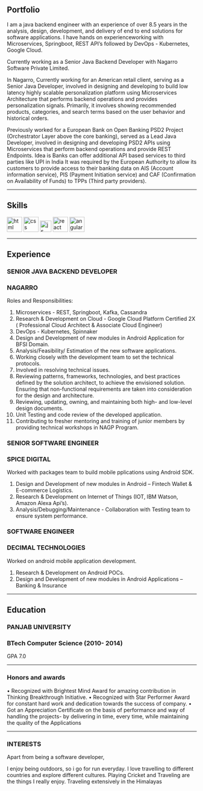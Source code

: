 ## Portfolio

I am a java backend  engineer with an experience of over 8.5 years in the analysis, design, development, and delivery of end to end solutions for software applications. I have hands on experienceworking with Microservices, Springboot, REST API’s followed by DevOps - Kubernetes, Google Cloud.

Currently working as a Senior Java Backend Developer with Nagarro Software Private Limited. 

In Nagarro, Currently working for an American retail client, serving as a Senior Java Developer, involved in designing and developing to build low latency highly scalable personalization platform using Microservices Architecture that performs backend operations and provides personalization signals. Primarily, it involves showing recommended products, categories, and search terms based on the user behavior and historical orders.

Previously worked for a European Bank on Open Banking PSD2 Project (Orchestrator Layer above the core banking), served as a Lead Java Developer, involved in designing and developing PSD2 APIs using Microservices that perform backend operations and provide REST Endpoints. Idea is Banks can offer additional API based services to third parties like UPI in India It was required by the European Authority to allow its customers to provide access to their banking data on AIS (Account information service), PIS (Payment Initiation service) and CAF (Confirmation on Availability of Funds) to TPPs (Third party providers).

---

## Skills

<p align='left'>
  <img src="https://upload.wikimedia.org/wikipedia/commons/thumb/6/61/HTML5_logo_and_wordmark.svg/2048px-HTML5_logo_and_wordmark.svg.png" alt="html" width="40" height="40">
  <img src='https://upload.wikimedia.org/wikipedia/commons/thumb/d/d5/CSS3_logo_and_wordmark.svg/1200px-CSS3_logo_and_wordmark.svg.png' alt="css" width="40" height="40">
  <img src='https://upload.wikimedia.org/wikipedia/commons/6/6a/JavaScript-logo.png' height='30' width='auto' alt="js">
   <img src="https://upload.wikimedia.org/wikipedia/commons/thumb/a/a7/React-icon.svg/1280px-React-icon.svg.png" alt="react" width="auto" height="40"/>
   <img src="https://angular.io/assets/images/logos/angular/angular.svg" alt="angular" width="40" height="40"/>
</p>

---

## Experience

### **SENIOR JAVA BACKEND DEVELOPER**
### NAGARRO

Roles and Responsibilities:

1. Microservices - REST, Springboot, Kafka, Cassandra
2. Research & Development on Cloud - Google Cloud Platform Certified 2X ( Professional Cloud
Architect & Associate Cloud Engineer)
3. DevOps - Kubernetes, Spinnaker
4. Design and Development of new modules in Android Application for BFSI Domain.
5. Analysis/Feasibility/ Estimation of the new software applications.
6. Working closely with the development team to set the technical protocols.
7. Involved in resolving technical issues.
8. Reviewing patterns, frameworks, technologies, and best practices defined by the solution architect, to achieve the envisioned solution. Ensuring that non-functional requirements are taken into consideration for the design and architecture.
9. Reviewing, updating, owning, and maintaining both high- and low-level design documents.
10. Unit Testing and code review of the developed application.
11. Contributing to fresher mentoring and training of junior members by providing technical workshops in NAGP Program.

### **SENIOR SOFTWARE ENGINEER**
### SPICE DIGITAL

Worked with packages team to build mobile pplications using Android SDK.

1.	Design and Development of new modules in Android – Fintech Wallet & E-commerce Logistics.
2.	Research & Development on Internet of Things (IOT, IBM Watson, Amazon Alexa Api’s).
3.	Analysis/Debugging/Maintenance - Collaboration with Testing team to ensure system performance.


### **SOFTWARE ENGINEER**
### DECIMAL TECHNOLOGIES 

Worked on android mobile application development.

1.	Research & Development on Android POCs.
2.	Design and Development of new modules in Android Applications – Banking & Insurance

---

## Education

### **PANJAB UNIVERSITY**
### BTech Computer Science (2010- 2014)
GPA 7.0

---

### Honors and awards
•	Recognized with Brightest Mind Award for amazing contribution in Thinking Breakthrough Initiative.
•	Recognized with Star Performer Award for constant hard work and dedication towards the success of company.
•	Got an Appreciation Certificate on the basis of performance and way of handling the projects-  by delivering in time, every time, while maintaining the quality of the Applications


---
### INTERESTS
Apart from being a software developer, 

I enjoy being outdoors, so i go for run everyday. I love travelling to different countries and explore different cultures. Playing Cricket and Traveling are the things I really enjoy. Traveling extensively in the Himalayas
